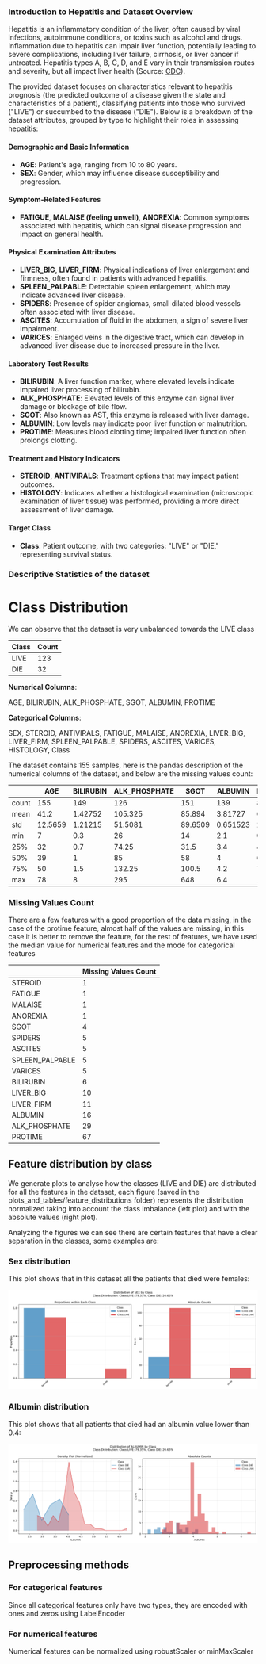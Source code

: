 ### Introduction to Hepatitis and Dataset Overview

Hepatitis is an inflammatory condition of the liver, often caused by viral infections, autoimmune conditions, or toxins such as alcohol and drugs. Inflammation due to hepatitis can impair liver function, potentially leading to severe complications, including liver failure, cirrhosis, or liver cancer if untreated. Hepatitis types A, B, C, D, and E vary in their transmission routes and severity, but all impact liver health (Source: [CDC](https://www.cdc.gov/hepatitis/index.htm)).

The provided dataset focuses on characteristics relevant to hepatitis prognosis (the predicted outcome of a disease given the state and characteristics of a patient), classifying patients into those who survived ("LIVE") or succumbed to the disease ("DIE"). Below is a breakdown of the dataset attributes, grouped by type to highlight their roles in assessing hepatitis:

#### Demographic and Basic Information
- **AGE**: Patient's age, ranging from 10 to 80 years.
- **SEX**: Gender, which may influence disease susceptibility and progression.

#### Symptom-Related Features
- **FATIGUE**, **MALAISE (feeling unwell)**, **ANOREXIA**: Common symptoms associated with hepatitis, which can signal disease progression and impact on general health.

#### Physical Examination Attributes
- **LIVER_BIG**, **LIVER_FIRM**: Physical indications of liver enlargement and firmness, often found in patients with advanced hepatitis.
- **SPLEEN_PALPABLE**: Detectable spleen enlargement, which may indicate advanced liver disease.
- **SPIDERS**: Presence of spider angiomas, small dilated blood vessels often associated with liver disease.
- **ASCITES**: Accumulation of fluid in the abdomen, a sign of severe liver impairment.
- **VARICES**: Enlarged veins in the digestive tract, which can develop in advanced liver disease due to increased pressure in the liver.

#### Laboratory Test Results
- **BILIRUBIN**: A liver function marker, where elevated levels indicate impaired liver processing of bilirubin.
- **ALK_PHOSPHATE**: Elevated levels of this enzyme can signal liver damage or blockage of bile flow.
- **SGOT**: Also known as AST, this enzyme is released with liver damage.
- **ALBUMIN**: Low levels may indicate poor liver function or malnutrition.
- **PROTIME**: Measures blood clotting time; impaired liver function often prolongs clotting.

#### Treatment and History Indicators
- **STEROID**, **ANTIVIRALS**: Treatment options that may impact patient outcomes.
- **HISTOLOGY**: Indicates whether a histological examination (microscopic examination of liver tissue) was performed, providing a more direct assessment of liver damage.

#### Target Class
- **Class**: Patient outcome, with two categories: "LIVE" or "DIE," representing survival status.

### Descriptive Statistics of the dataset

# Class Distribution

We can observe that the dataset is very unbalanced towards the LIVE class

| Class   |   Count |
|---------|---------|
| LIVE    |     123 |
| DIE     |      32 |

**Numerical Columns**:

AGE, BILIRUBIN, ALK_PHOSPHATE, SGOT, ALBUMIN, PROTIME

**Categorical Columns**:

SEX, STEROID, ANTIVIRALS, FATIGUE, MALAISE, ANOREXIA, LIVER_BIG, LIVER_FIRM, SPLEEN_PALPABLE, SPIDERS, ASCITES, VARICES, HISTOLOGY, Class

The dataset contains 155 samples, here is the pandas description of the numerical columns of the dataset, 
and below are the missing values count:

|       |      AGE |   BILIRUBIN |   ALK_PHOSPHATE |     SGOT |    ALBUMIN |   PROTIME |
|-------|----------|-------------|-----------------|----------|------------|-----------|
| count | 155      |   149       |        126      | 151      | 139        |   88      |
| mean  |  41.2    |     1.42752 |        105.325  |  85.894  |   3.81727  |   61.8523 |
| std   |  12.5659 |     1.21215 |         51.5081 |  89.6509 |   0.651523 |   22.8752 |
| min   |   7      |     0.3     |         26      |  14      |   2.1      |    0      |
| 25%   |  32      |     0.7     |         74.25   |  31.5    |   3.4      |   46      |
| 50%   |  39      |     1       |         85      |  58      |   4        |   61      |
| 75%   |  50      |     1.5     |        132.25   | 100.5    |   4.2      |   76.25   |
| max   |  78      |     8       |        295      | 648      |   6.4      |  100      |

### Missing Values Count

There are a few features with a good proportion of the data missing, in the case of the protime
feature, almost half of the values are missing, in this case it is better to remove the feature,
for the rest of features, we have used the median value for numerical features and the mode 
for categorical features

|                 |   Missing Values Count |
|-----------------|------------------------|
| STEROID         |                      1 |
| FATIGUE         |                      1 |
| MALAISE         |                      1 |
| ANOREXIA        |                      1 |
| SGOT            |                      4 |
| SPIDERS         |                      5 |
| ASCITES         |                      5 |
| SPLEEN_PALPABLE |                      5 |
| VARICES         |                      5 |
| BILIRUBIN       |                      6 |
| LIVER_BIG       |                     10 |
| LIVER_FIRM      |                     11 |
| ALBUMIN         |                     16 |
| ALK_PHOSPHATE   |                     29 |
| PROTIME         |                     67 |



## Feature distribution by class

We generate plots to analyse how the classes (LIVE and DIE) are distributed for all the features 
in the dataset, each figure (saved in the plots_and_tables/feature_distributions folder) represents 
the distribution normalized taking into account the class imbalance (left plot) and with the absolute
values (right plot).

Analyzing the figures we can see there are certain features that have a clear separation in the 
classes, some examples are:

### Sex distribution

This plot shows that in this dataset all the patients that died were females:

![SEX_distribution.png](plots_and_tables/feature_distributions/SEX_distribution.png)


### Albumin distribution

This plot shows that all patients that died had an albumin value lower than 0.4:

![ALBUMIN_distribution.png](plots_and_tables/feature_distributions/ALBUMIN_distribution.png)


## Preprocessing methods

### For categorical features

Since all categorical features only have two types, they are encoded with ones and zeros using LabelEncoder

### For numerical features

Numerical features can be normalized using robustScaler or minMaxScaler